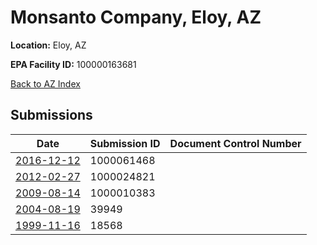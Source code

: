 # Monsanto Company, Eloy, AZ

**Location:** Eloy, AZ

**EPA Facility ID:** 100000163681

[Back to AZ Index](../../index.md)

## Submissions

| Date | Submission ID | Document Control Number |
|------|--------------|-------------------------|
| [2016-12-12](submissions/1000061468.md) | 1000061468 |  |
| [2012-02-27](submissions/1000024821.md) | 1000024821 |  |
| [2009-08-14](submissions/1000010383.md) | 1000010383 |  |
| [2004-08-19](submissions/39949.md) | 39949 |  |
| [1999-11-16](submissions/18568.md) | 18568 |  |
